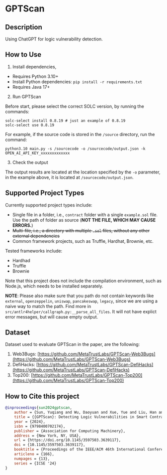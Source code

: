 # GPTScan

## Description

Using ChatGPT for logic vulnerability detection.

## How to Use

1. Install dependencies,

- Requires Python 3.10+
- Install Python dependencies: `pip install -r requirements.txt`
- Requires Java 17+

2. Run GPTScan

Before start, please select the correct SOLC version, by running the commands:

```shell
solc-select install 0.8.19 # just an example of 0.8.19
solc-select use 0.8.19
```

For example, if the source code is stored in the `/source` directory, run the command:

```shell
python3.10 main.py -s /sourcecode -o /sourcecode/output.json -k OPEN_AI_API_KEY_xxxxxxxxxxxxx
```

3. Check the output

The output results are located at the location specified by the `-o` parameter, in the example above, it is located at `/sourcecode/output.json`.

## Supported Project Types

Currently supported project types include:
- Single file in a folder, i.e., `contract` folder with a single `example.sol` file. Use the path of folder as source (**NOT THE FILE, WHICH MAY CAUSE ERRORS.**)
- ~~Multi-file, i.e., a directory with multiple `.sol` files, without any other external dependencies~~
- Common framework projects, such as Truffle, Hardhat, Brownie, etc.

Tested frameworks include:
- Hardhad
- Truffle
- Brownie

Note that this project does not include the compilation environment, such as Node.js, which needs to be installed separately.

**NOTE**: Please also make sure that you path do not contain keywords like `external`, `openzeppelin`, `uniswap`, `pancakeswap`, `legacy`, since we are using a naive way to match the path. Find more in `src/antlr4helper/callgraph.py:__parse_all_files`. It will not have explict error messages, but will cause empty output.

## Dataset

Dataset used to evaluate GPTScan in the paper, are the following:
1. Web3Bugs: [https://github.com/MetaTrustLabs/GPTScan-Web3Bugs](https://github.com/MetaTrustLabs/GPTScan-Web3Bugs)
2. DefiHacks: [https://github.com/MetaTrustLabs/GPTScan-DefiHacks](https://github.com/MetaTrustLabs/GPTScan-DefiHacks)
3. Top200: [https://github.com/MetaTrustLabs/GPTScan-Top200](https://github.com/MetaTrustLabs/GPTScan-Top200)

## How to Cite this project

```bibtex
@inproceedings{sun2024gptscan,
    author = {Sun, Yuqiang and Wu, Daoyuan and Xue, Yue and Liu, Han and Wang, Haijun and Xu, Zhengzi and Xie, Xiaofei and Liu, Yang},
    title = {{GPTScan}: Detecting Logic Vulnerabilities in Smart Contracts by Combining GPT with Program Analysis},
    year = {2024},
    isbn = {9798400702174},
    publisher = {Association for Computing Machinery},
    address = {New York, NY, USA},
    url = {https://doi.org/10.1145/3597503.3639117},
    doi = {10.1145/3597503.3639117},
    booktitle = {Proceedings of the IEEE/ACM 46th International Conference on Software Engineering},
    articleno = {166},
    numpages = {13},
    series = {ICSE '24}
}
```

